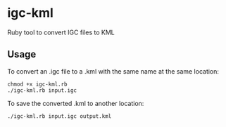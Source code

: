 # igc-kml
Ruby tool to convert IGC files to KML

## Usage
To convert an .igc file to a .kml with the same name at the same location:

	chmod +x igc-kml.rb
	./igc-kml.rb input.igc
	
To save the converted .kml to another location:

	./igc-kml.rb input.igc output.kml

